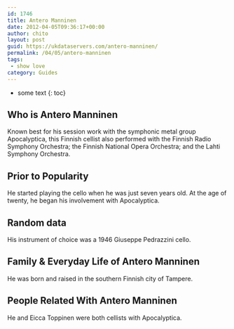 ```yaml
---
id: 1746
title: Antero Manninen
date: 2012-04-05T09:36:17+00:00
author: chito
layout: post
guid: https://ukdataservers.com/antero-manninen/
permalink: /04/05/antero-manninen
tags:
 - show love
category: Guides
---
```


* some text
{: toc}


## Who is  Antero Manninen
                  
                  
                  
Known best for his session work with the symphonic metal group Apocalyptica, this Finnish cellist also performed with the Finnish Radio Symphony Orchestra; the Finnish National Opera Orchestra; and the Lahti Symphony Orchestra.
                  
                
                
                
## Prior to Popularity 
                  
                  
                  
He started playing the cello when he was just seven years old. At the age of twenty, he began his involvement with Apocalyptica.
                  
                
                
                
## Random data 
                  
                  
                  
His instrument of choice was a 1946 Giuseppe Pedrazzini cello.
                  
                
                
                
## Family & Everyday Life of Antero Manninen
                  
                  
                  
He was born and raised in the southern Finnish city of Tampere.
                  
                
                
                
## People Related With  Antero Manninen
                  
                  
                  
He and Eicca Toppinen were both cellists with Apocalyptica.
                  
                
              
            
          
          
          
    
    
  
